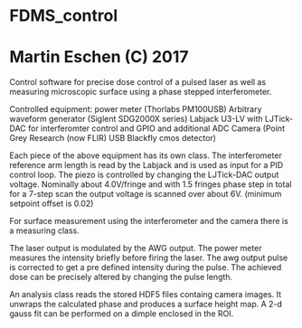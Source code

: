# FDMS_control
# Martin Eschen  (C) 2017

Control software for precise dose control of a pulsed laser as 
well as measuring microscopic surface using a phase stepped 
interferometer.

Controlled equipment:
power meter (Thorlabs PM100USB)
Arbitrary waveform generator (Siglent SDG2000X series)
Labjack U3-LV with LJTick-DAC for interferomter control and 
	GPIO and additional ADC
Camera (Point Grey Research (now FLIR) USB Blackfly cmos detector)

Each piece of the above equipment has its own class. The 
interferometer reference arm length is read by the Labjack and is 
used as input for a PID control loop. The piezo is controlled by 
changing the LJTick-DAC output voltage. Nominally about 4.0V/fringe 
and with 1.5 fringes phase step in total for a 7-step scan the 
output voltage is scanned over about 6V.
(minimum setpoint offset is 0.02)

For surface measurement using the interferometer and the camera 
there is a measuring class.

The laser output is modulated by the AWG output. The power meter 
measures the intensity briefly before firing the laser. The awg 
output pulse is corrected to get a pre defined intensity during 
the pulse. The achieved dose can be precisely altered by changing 
the pulse length.

An analysis class reads the stored HDF5 files containg camera images.
It unwraps the calculated phase and produces a surface height map.
A 2-d gauss fit can be performed on a dimple enclosed in the ROI.
